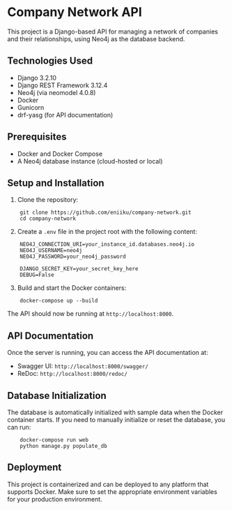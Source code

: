 # Company Network API

This project is a Django-based API for managing a network of companies and their relationships,
using Neo4j as the database backend.

## Technologies Used

-   Django 3.2.10
-   Django REST Framework 3.12.4
-   Neo4j (via neomodel 4.0.8)
-   Docker
-   Gunicorn
-   drf-yasg (for API documentation)

## Prerequisites

-   Docker and Docker Compose
-   A Neo4j database instance (cloud-hosted or local)

## Setup and Installation

1. Clone the repository:

```
    git clone https://github.com/eniiku/company-network.git
    cd company-network
```

2. Create a `.env` file in the project root with the following content:

```
    NEO4J_CONNECTION_URI=your_instance_id.databases.neo4j.io
    NEO4J_USERNAME=neo4j
    NEO4J_PASSWORD=your_neo4j_password

    DJANGO_SECRET_KEY=your_secret_key_here
    DEBUG=False
```

3. Build and start the Docker containers:

```
    docker-compose up --build
```

The API should now be running at `http://localhost:8000`.

## API Documentation

Once the server is running, you can access the API documentation at:

-   Swagger UI: `http://localhost:8000/swagger/`
-   ReDoc: `http://localhost:8000/redoc/`

## Database Initialization

The database is automatically initialized with sample data when the Docker container starts. If
you need to manually initialize or reset the database, you can run:

```
    docker-compose run web
    python manage.py populate_db
```

## Deployment

This project is containerized and can be deployed to any platform that supports Docker. Make sure to set the appropriate environment variables for your production environment.
